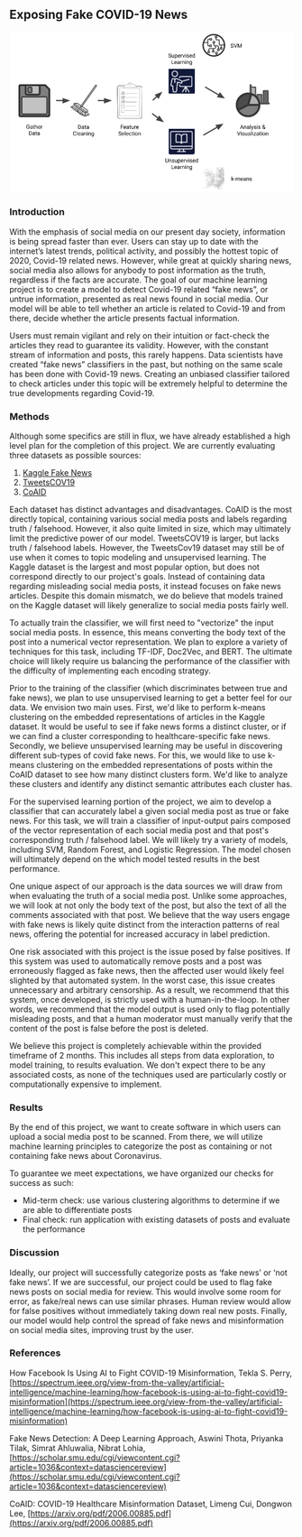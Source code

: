 ## Exposing Fake COVID-19 News

<img src="CS 4641 Proposal Video Presentation.png">

### Introduction
With the emphasis of social media on our present day society, information is being spread faster than ever. Users can stay up to date with the internet’s latest trends, political activity, and possibly the hottest topic of 2020, Covid-19 related news. However, while great at quickly sharing news, social media also allows for anybody to post information as the truth, regardless if the facts are accurate. The goal of our machine learning project is to create a model to detect Covid-19 related “fake news”, or untrue information, presented as real news found in social media. Our model will be able to tell whether an article is related to Covid-19 and from there, decide whether the article presents factual information.

Users must remain vigilant and rely on their intuition or fact-check the articles they read to guarantee its validity. However, with the constant stream of information and posts, this rarely happens. Data scientists have created “fake news” classifiers in the past, but nothing on the same scale has been done with Covid-19 news. Creating an unbiased classifier tailored to check articles under this topic will be extremely helpful to determine the true developments regarding Covid-19.


### Methods
Although some specifics are still in flux, we have already established a high level plan for the completion of this project. We are currently evaluating three datasets as possible sources:

1. [Kaggle Fake News](https://www.kaggle.com/c/fake-news/data)
2. [TweetsCOV19](https://data.gesis.org/tweetscov19/#dataset)
3. [CoAID](https://github.com/cuilimeng/CoAID/tree/master/07-01-2020)

Each dataset has distinct advantages and disadvantages. CoAID is the most directly topical, containing various social media posts and labels regarding truth / falsehood. However, it also quite limited in size, which may ultimately limit the predictive power of our model. TweetsCOV19 is larger, but lacks truth / falsehood labels. However, the TweetsCov19 dataset may still be of use when it comes to topic modeling and unsupervised learning. The Kaggle dataset is the largest and most popular option, but does not correspond directly to our project's goals. Instead of containing data regarding misleading social media posts, it instead focuses on fake news articles. Despite this domain mismatch, we do believe that models trained on the Kaggle dataset will likely generalize to social media posts fairly well.

To actually train the classifier, we will first need to "vectorize" the input social media posts. In essence, this means converting the body text of the post into a numerical vector representation. We plan to explore a variety of techniques for this task, including TF-IDF, Doc2Vec, and BERT. The ultimate choice will likely require us balancing the performance of the classifier with the difficulty of implementing each encoding strategy.

Prior to the training of the classifier (which discriminates between true and fake news), we plan to use unsupervised learning to get a better feel for our data. We envision two main uses. First, we'd like to perform k-means clustering on the embedded representations of articles in the Kaggle dataset. It would be useful to see if fake news forms a distinct cluster, or if we can find a cluster corresponding to healthcare-specific fake news. Secondly, we believe unsupervised learning may be useful in discovering different sub-types of covid fake news. For this, we would like to use k-means clustering on the embedded representations of posts within the CoAID dataset to see how many distinct clusters form. We'd like to analyze these clusters and identify any distinct semantic attributes each cluster has.

For the supervised learning portion of the project, we aim to develop a classifier that can accurately label a given social media post as true or fake news. For this task, we will train a classifier of input-output pairs composed of the vector representation of each social media post and that post's corresponding truth / falsehood label. We will likely try a variety of models, including SVM, Random Forest, and Logistic Regression. The model chosen will ultimately depend on the which model tested results in the best performance.

One unique aspect of our approach is the data sources we will draw from when evaluating the truth of a social media post. Unlike some approaches, we will look at not only the body text of the post, but also the text of all the comments associated with that post. We believe that the way users engage with fake news is likely quite distinct from the interaction patterns of real news, offering the potential for increased accuracy in label prediction.

One risk associated with this project is the issue posed by false positives. If this system was used to automatically remove posts and a post was erroneously flagged as fake news, then the affected user would likely feel slighted by that automated system. In the worst case, this issue creates unnecessary and arbitrary censorship. As a result, we recommend that this system, once developed, is strictly used with a human-in-the-loop. In other words, we recommend that the model output is used only to flag potentially misleading posts, and that a human moderator must manually verify that the content of the post is false before the post is deleted.

We believe this project is completely achievable within the provided timeframe of 2 months. This includes all steps from data exploration, to model training, to results evaluation. We don't expect there to be any associated costs, as none of the techniques used are particularly costly or computationally expensive to implement.

### Results
By the end of this project, we want to create software in which users can upload a social media post to be scanned. From there, we will utilize machine learning principles to categorize the post as containing or not containing fake news about Coronavirus.

To guarantee we meet expectations, we have organized our checks for success as such:
- Mid-term check: use various clustering algorithms to determine if we are able to differentiate posts
- Final check: run application with existing datasets of posts and evaluate the performance

### Discussion

Ideally, our project will successfully categorize posts as ‘fake news’ or ‘not fake news’. If we are successful, our project could be used to flag fake news posts on social media for review. This would involve some room for error, as fake/real news can use similar phrases. Human review would allow for false positives without immediately taking down real new posts. Finally, our model would help control the spread of fake news and misinformation on social media sites, improving trust by the user. 


### References
How Facebook Is Using AI to Fight COVID-19 Misinformation,
Tekla S. Perry,
[https://spectrum.ieee.org/view-from-the-valley/artificial-intelligence/machine-learning/how-facebook-is-using-ai-to-fight-covid19-misinformation](https://spectrum.ieee.org/view-from-the-valley/artificial-intelligence/machine-learning/how-facebook-is-using-ai-to-fight-covid19-misinformation)


Fake News Detection: A Deep Learning Approach,
Aswini Thota, Priyanka Tilak, Simrat Ahluwalia, Nibrat Lohia,
[https://scholar.smu.edu/cgi/viewcontent.cgi?article=1036&context=datasciencereview](https://scholar.smu.edu/cgi/viewcontent.cgi?article=1036&context=datasciencereview)

CoAID: COVID-19 Healthcare Misinformation Dataset,
Limeng Cui, Dongwon Lee,
[https://arxiv.org/pdf/2006.00885.pdf](https://arxiv.org/pdf/2006.00885.pdf)
